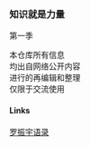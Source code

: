 ### 知识就是力量
第一季

本仓库所有信息  
均出自网络公开内容  
进行的再编辑和整理  
仅限于交流使用  

#### Links
[罗振宇语录](https://github.com/xieqiupeng/LuoZhenYu)
